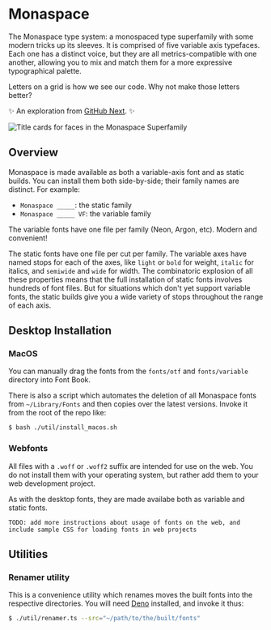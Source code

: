 # Monaspace

The Monaspace type system: a monospaced type superfamily with some modern tricks up its sleeves. It is comprised of five variable axis typefaces. Each one has a distinct voice, but they are all metrics-compatible with one another, allowing you to mix and match them for a more expressive typographical palette.

Letters on a grid is how we see our code. Why not make those letters better?

✨ An exploration from [GitHub Next](https://githubnext.com). ✨

![Title cards for faces in the Monaspace Superfamily](https://github.com/githubnext/monaspace/assets/22723/29070472-5a92-470d-b63e-e3bf8f9f8598)

## Overview

Monaspace is made available as both a variable-axis font and as static builds. You can install them both side-by-side; their family names are distinct. For example:

- `Monaspace _____`: the static family
- `Monaspace _____ VF`: the variable family

The variable fonts have one file per family (Neon, Argon, etc). Modern and convenient!

The static fonts have one file per cut per family. The variable axes have named stops for each of the axes, like `light` or `bold` for weight, `italic` for italics, and `semiwide` and `wide` for width. The combinatoric explosion of all these properties means that the full installation of static fonts involves hundreds of font files. But for situations which don't yet support variable fonts, the static builds give you a wide variety of stops throughout the range of each axis.

## Desktop Installation

### MacOS
You can manually drag the fonts from the `fonts/otf` and `fonts/variable` directory into Font Book.

There is also a script which automates the deletion of all Monaspace fonts from `~/Library/Fonts` and then copies over the latest versions. Invoke it from the root of the repo like:

```bash
$ bash ./util/install_macos.sh
```

### Webfonts

All files with a `.woff` or `.woff2` suffix are intended for use on the web. You do not install them with your operating system, but rather add them to your web development project.

As with the desktop fonts, they are made availabe both as variable and static fonts.

```
TODO: add more instructions about usage of fonts on the web, and include sample CSS for loading fonts in web projects
```

## Utilities

### Renamer utility

This is a convenience utility which renames moves the built fonts into the respective directories. You will need [Deno](https://deno.land) installed, and invoke it thus:

```bash
$ ./util/renamer.ts --src="~/path/to/the/built/fonts"
```